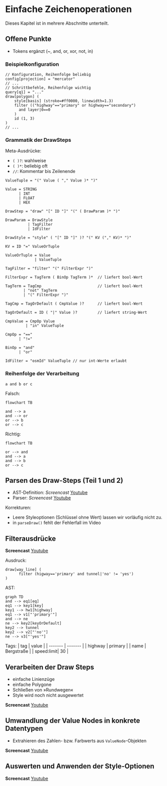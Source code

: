 # Einfache Zeichenoperationen

Dieses Kapitel ist in mehrere Abschnitte unterteilt.

## Offene Punkte

- Tokens ergänzt (~, and, or, xor, not, in)

### Beispielkonfiguration

~~~~
// Konfiguration, Reihenfolge beliebig
config[projection] = "mercator"
// ...
// Schrittbefehle, Reihenfolge wichtig
query[q1] = "..."
draw[polygon] (
    style[basis] (stroke=#ff0000, linewidth=1.3)
    filter (("highway"=="primary" or highway=="secondary")
      and layer|0==0
    )
    id (1, 3)
)
// ...
~~~~

### Grammatik der DrawSteps

Meta-Ausdrücke:

- `( )?`: wahlweise
- `( )*`: beliebig oft
- `//`: Kommentar bis Zeilenende

~~~
ValueTuple = "(" Value ( "," Value )* ")"

Value = STRING
      | INT
      | FLOAT
      | HEX

DrawStep = "draw" "[" ID "]" "(" ( DrawParam )* ")"

DrawParam = DrawStyle
          | TagFilter
          | IdFilter

DrawStyle = "style" ( "[" ID "]" )? "(" KV ("," KV)* ")"

KV = ID "=" ValueOrTuple

ValueOrTuple = Value
             | ValueTuple

TagFilter = "filter" "(" FilterExpr ")"

FilterExpr = TagTerm ( BinOp TagTerm )*  // liefert bool-Wert

TagTerm = TagCmp                         // liefert bool-Wert
        | "not" TagTerm
        | "(" FilterExpr ")"

TagCmp = TagOrDefault ( CmpValue )?      // liefert bool-Wert

TagOrDefault = ID ( "|" Value )?         // liefert string-Wert

CmpValue = CmpOp Value
         | "in" ValueTuple

CmpOp = "=="
      | "!="

BinOp = "and"
      | "or"

IdFilter = "osmId" ValueTuple // nur int-Werte erlaubt
~~~

### Reihenfolge der Verarbeitung

~~~
a and b or c
~~~

Falsch:
~~~mermaid
flowchart TB

and --> a
and --> or
or --> b
or --> c
~~~
Richtig:
~~~mermaid
flowchart TB

or --> and
and --> a
and --> b
or --> c
~~~

## Parsen des Draw-Steps (Teil 1 und 2)

- AST-Definition: *Screencast* [Youtube](https://youtu.be/I9wie_7KWCg)
- Parser: *Screencast* [Youtube](https://youtu.be/O_pRFMpPn4c)

Korrekturen:

- Leere Styleoptionen (Schlüssel ohne Wert) lassen wir vorläufig nicht zu.
- in `parseDraw()` fehlt der Fehlerfall im Video

## Filterausdrücke

**Screencast** [Youtube](https://youtu.be/1zcn671EVX8)

Ausdruck:
~~~
draw[way_line] (
      filter (higway=='primary' and tunnel|'no' != 'yes')
)
~~~
AST:
~~~mermaid
graph TD
and --> eq1[eq]
eq1 --> key1[key]
key1 --> hw1[highway]
eq1 --> v1["'primary'"]
and --> ne
ne --> key2[keyOrDefault]
key2 --> tunnel
key2 --> v2["'no'"]
ne --> v3["'yes'"]
~~~
Tags:
| tag     | value      |
| ------- | -------    |
| highway | primary    |
| name    | Bergstraße |
| speed:limit| 30 |

## Verarbeiten der Draw Steps

- einfache Linienzüge
- einfache Polygone
- Schließen von »Rundwegen«
- Style wird noch nicht ausgewertet

**Screencast** [Youtube](https://youtu.be/W1sHKmFOi6g)

## Umwandlung der Value Nodes in konkrete Datentypen

- Extrahieren des Zahlen- bzw. Farbwerts aus `ValueNode`-Objekten

**Screencast** [Youtube](https://youtu.be/t5dVhmoy9R0)

## Auswerten und Anwenden der Style-Optionen

**Screencast** [Youtube](https://youtu.be/Vt_7L2Q4zck)

